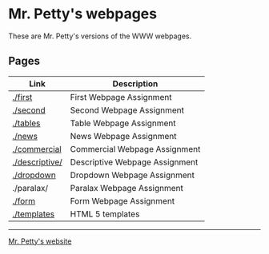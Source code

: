 # Mr. Petty's webpages

These are Mr. Petty's versions of the WWW webpages.

## Pages

| Link | Description |
| -- | -- |
| [./first](./first/) | First Webpage Assignment |
| [./second](./second/) | Second Webpage Assignment |
| [./tables](./tables/) | Table Webpage Assignment |
| [./news](./news/) | News Webpage Assignment |
| [./commercial](./commercial/) | Commercial Webpage Assignment |
| [./descriptive/](./descriptive/) | Descriptive Webpage Assignment |
| [./dropdown](./dropdown/) | Dropdown Webpage Assignment |
| ./paralax/ | Paralax Webpage Assignment |
| [./form](./form/) | Form Webpage Assignment |
| [./templates](./templates/) | HTML 5 templates |

<hr>

[Mr. Petty's website](http://j.mp/psb_david_petty)
